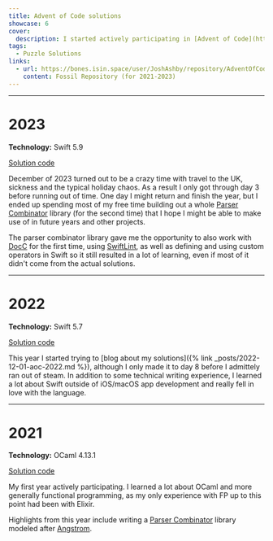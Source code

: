 ```yaml
---
title: Advent of Code solutions
showcase: 6
cover:
  description: I started actively participating in [Advent of Code](https://adventofcode.com/) in 2021 and have made a point of trying to write understandable code, rather than reach the solution the fastest.
tags:
  - Puzzle Solutions
links:
  - url: https://bones.isin.space/user/JoshAshby/repository/AdventOfCode
    content: Fossil Repository (for 2021-2023)
---
```


---

# 2023
**Technology:** Swift 5.9

[Solution code](https://bones.isin.space/user/JoshAshby/repository/AdventOfCode/dir?ci=tip&name=2023)

December of 2023 turned out to be a crazy time with travel to the UK, sickness
and the typical holiday chaos. As a result I only got through day 3 before
running out of time. One day I might return and finish the year, but I ended up
spending most of my free time building out a whole [Parser
Combinator](https://bones.isin.space/user/JoshAshby/repository/AdventOfCode/file?name=2023/Sources/Parsers/ParserCombinators.swift&ci=tip)
library (for the second time) that I hope I might be able to make use of in
future years and other projects.

The parser combinator library gave me the opportunity to also work with
[DocC](https://www.swift.org/documentation/docc/) for the first time, using
[SwiftLint](https://github.com/realm/SwiftLint), as well as defining and using
custom operators in Swift so it still resulted in a lot of learning, even if
most of it didn't come from the actual solutions.

---

# 2022
**Technology:** Swift 5.7

[Solution code](https://bones.isin.space/user/JoshAshby/repository/AdventOfCode/dir?ci=tip&name=2022)

This year I started trying to [blog about my solutions]({% link
_posts/2022-12-01-aoc-2022.md %}), although I only made it to day 8 before I
admittely ran out of steam. In addition to some technical writing experience, I
learned a lot about Swift outside of iOS/macOS app development and really fell
in love with the language.

---

# 2021
**Technology:** OCaml 4.13.1

[Solution code](https://bones.isin.space/user/JoshAshby/repository/AdventOfCode/dir?ci=tip&name=2021)

My first year actively participating. I learned a lot about OCaml and more
generally functional programming, as my only experience with FP up to this
point had been with Elixir.

Highlights from this year include writing a [Parser
Combinator](https://bones.isin.space/user/JoshAshby/repository/AdventOfCode/file?name=2021/lib/parsers.ml&ci=tip)
library modeled after [Angstrom](https://github.com/inhabitedtype/angstrom).
